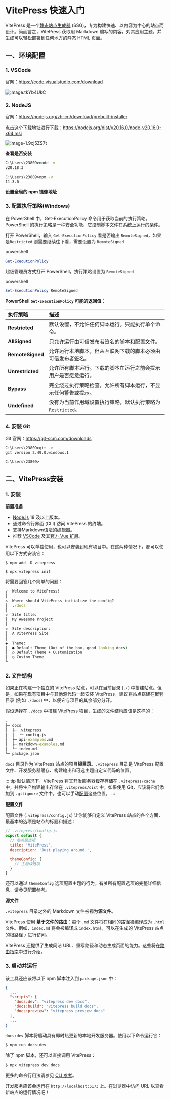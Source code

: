 # VitePress 快速入门

VitePress 是一个[静态站点生成器](https://en.wikipedia.org/wiki/Static_site_generator) (SSG)，专为构建快速、以内容为中心的站点而设计。简而言之，VitePress 获取用 Markdown 编写的内容，对其应用主题，并生成可以轻松部署到任何地方的静态 HTML 页面。

## 一、环境配置

### 1. VSCode

官网：https://code.visualstudio.com/download


![image.tkYb4UkC](.\image\image.tkYb4UkC.png)

### 2. NodeJS

官网：https://nodejs.org/zh-cn/download/prebuilt-installer

点击这个下载地址进行下载：https://nodejs.org/dist/v20.16.0/node-v20.16.0-x64.msi

![image-1.9cj5ZS7t](.\image\image-1.9cj5ZS7t.png)

**查看是否安装**

```cmd
C:\Users\23809>node -v
v20.18.3

C:\Users\23809>npm -v
11.3.0
```

**设置全局的 npm 镜像地址**



### 3. 配置执行策略(Windows)

在 PowerShell 中，Get-ExecutionPolicy 命令用于获取当前的执行策略。PowerShell 的执行策略是一种安全功能，它控制脚本文件在系统上运行的条件。

打开 PowerShell，输入 `Get-ExecutionPolicy` 看是否输出 `RemoteSigned`，如果是`Restricted` 则需要继续往下看，需要设置为 `RemoteSigned`

powershell

```powershell
Get-ExecutionPolicy
```

超级管理员方式打开 PowerShell，执行策略设置为 `RemoteSigned`

powershell

```powershell
Set-ExecutionPolicy RemoteSigned
```

**PowerShell `Get-ExecutionPolicy` 可能的返回值：**

| 执行策略         | 描述                                                         |
| :--------------- | :----------------------------------------------------------- |
| **Restricted**   | 默认设置，不允许任何脚本运行。只能执行单个命令。             |
| **AllSigned**    | 只允许运行由可信发布者签名的脚本和配置文件。                 |
| **RemoteSigned** | 允许运行本地脚本，但从互联网下载的脚本必须由可信发布者签名。 |
| **Unrestricted** | 允许所有脚本运行。下载的脚本在运行之前会提示用户是否愿意运行。 |
| **Bypass**       | 完全绕过执行策略检查，允许所有脚本运行，不显示任何警告或提示。 |
| **Undefined**    | 没有为当前作用域设置执行策略，默认执行策略为 `Restricted`。  |

### 4. 安装 Git

Git 官网：https://git-scm.com/downloads

```cmd
C:\Users\23809>git -v
git version 2.49.0.windows.1

C:\Users\23809>
```

## 二、VitePress安装

### 1. 安装

**前置准备**

- [Node.js](https://nodejs.org/) 18 及以上版本。
- 通过命令行界面 (CLI) 访问 VitePress 的终端。
- 支持Markdown语法的编辑器。
- 推荐 [VSCode](https://code.visualstudio.com/) 及其[官方 Vue 扩展](https://marketplace.visualstudio.com/items?itemName=Vue.volar)。

VitePress 可以单独使用，也可以安装到现有项目中。在这两种情况下，都可以使用以下方式安装它：

```npm
$ npm add -D vitepress
```

```npm
$ npx vitepress init
```

将需要回答几个简单的问题：

```cmd
┌  Welcome to VitePress!
│
◇  Where should VitePress initialize the config?
│  ./docs
│
◇  Site title:
│  My Awesome Project
│
◇  Site description:
│  A VitePress Site
│
◆  Theme:
│  ● Default Theme (Out of the box, good-looking docs)
│  ○ Default Theme + Customization
│  ○ Custom Theme
└
```

### 2. 文件结构

如果正在构建一个独立的 VitePress 站点，可以在当前目录 (`./`) 中搭建站点。但是，如果在现有项目中与其他源代码一起安装 VitePress，建议将站点搭建在嵌套目录 (例如 `./docs`) 中，以便它与项目的其余部分分开。

假设选择在 `./docs` 中搭建 VitePress 项目，生成的文件结构应该是这样的：

```cmd
.
├─ docs
│  ├─ .vitepress
│  │  └─ config.js
│  ├─ api-examples.md
│  ├─ markdown-examples.md
│  └─ index.md
└─ package.json
```

`docs` 目录作为 VitePress 站点的项目**根目录**。`.vitepress` 目录是 VitePress 配置文件、开发服务器缓存、构建输出和可选主题自定义代码的位置。

::: tip
默认情况下，VitePress 将其开发服务器缓存存储在 `.vitepress/cache` 中，并将生产构建输出存储在 `.vitepress/dist` 中。如果使用 Git，应该将它们添加到 `.gitignore` 文件中。也可以手动[配置](https://vitejs.cn/vitepress/reference/site-config#outdir)这些位置。
:::

**配置文件**

配置文件 (`.vitepress/config.js`) 让你能够自定义 VitePress 站点的各个方面，最基本的选项是站点的标题和描述：

```js
// .vitepress/config.js
export default {
  // 站点级选项
  title: 'VitePress',
  description: 'Just playing around.',

  themeConfig: {
    // 主题级选项
  }
}
```

还可以通过 `themeConfig` 选项配置主题的行为。有关所有配置选项的完整详细信息，请参见[配置参考](https://vitejs.cn/vitepress/reference/site-config)。

**源文件**

`.vitepress` 目录之外的 Markdown 文件被视为**源文件**。

VitePress 使用 **基于文件的路由**：每个 `.md` 文件将在相同的路径被编译成为 `.html` 文件。例如，`index.md` 将会被编译成 `index.html`，可以在生成的 VitePress 站点的根路径 `/` 进行访问。

VitePress 还提供了生成简洁 URL、重写路径和动态生成页面的能力。这些将在[路由指南](https://vitejs.cn/vitepress/guide/routing)中进行介绍。

### **3. 启动并运行**

该工具还应该将以下 npm 脚本注入到 `package.json` 中：

```json
{
  ...
  "scripts": {
    "docs:dev": "vitepress dev docs",
    "docs:build": "vitepress build docs",
    "docs:preview": "vitepress preview docs"
  },
  ...
}
```

`docs:dev` 脚本将启动具有即时热更新的本地开发服务器。使用以下命令运行它：

```sh
$ npm run docs:dev
```

除了 npm 脚本，还可以直接调用 VitePress：

```sh
$ npx vitepress dev docs
```

更多的命令行用法请参见 [CLI 参考](https://vitejs.cn/vitepress/reference/cli)。

开发服务应该会运行在 `http://localhost:5173` 上。在浏览器中访问 URL 以查看新站点的运行情况吧！